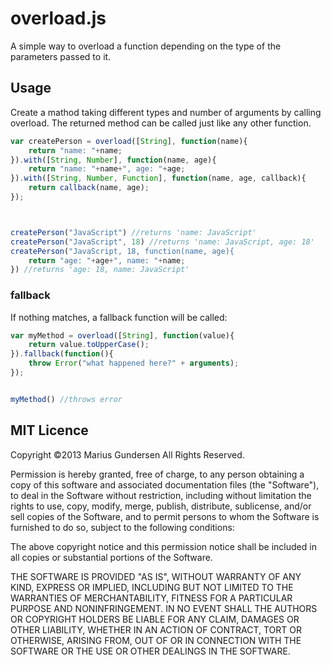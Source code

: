 # overload.js

A simple way to overload a function depending on the type of the parameters passed to it.

## Usage

Create a mathod taking different types and number of arguments by calling overload. The returned method can be called just like any other function.

```javascript
var createPerson = overload([String], function(name){
	return "name: "+name;
}).with([String, Number], function(name, age){
	return "name: "+name+", age: "+age;
}).with([String, Number, Function], function(name, age, callback){
	return callback(name, age);
});



createPerson("JavaScript") //returns 'name: JavaScript'
createPerson("JavaScript", 18) //returns 'name: JavaScript, age: 18'
createPerson("JavaScript, 18, function(name, age){
	return "age: "+age+", name: "+name;
}) //returns 'age: 18, name: JavaScript'

```

### fallback

If nothing matches, a fallback function will be called:

```javascript
var myMethod = overload([String], function(value){
	return value.toUpperCase();
}).fallback(function(){
	throw Error("what happened here?" + arguments);
});


myMethod() //throws error

```


## MIT Licence

Copyright ©2013 Marius Gundersen All Rights Reserved.

Permission is hereby granted, free of charge, to any person obtaining a copy of this software and associated documentation files (the "Software"), to deal in the Software without restriction, including without limitation the rights to use, copy, modify, merge, publish, distribute, sublicense, and/or sell copies of the Software, and to permit persons to whom the Software is furnished to do so, subject to the following conditions:

The above copyright notice and this permission notice shall be included in all copies or substantial portions of the Software.

THE SOFTWARE IS PROVIDED "AS IS", WITHOUT WARRANTY OF ANY KIND, EXPRESS OR IMPLIED, INCLUDING BUT NOT LIMITED TO THE WARRANTIES OF MERCHANTABILITY, FITNESS FOR A PARTICULAR PURPOSE AND NONINFRINGEMENT. IN NO EVENT SHALL THE AUTHORS OR COPYRIGHT HOLDERS BE LIABLE FOR ANY CLAIM, DAMAGES OR OTHER LIABILITY, WHETHER IN AN ACTION OF CONTRACT, TORT OR OTHERWISE, ARISING FROM, OUT OF OR IN CONNECTION WITH THE SOFTWARE OR THE USE OR OTHER DEALINGS IN THE SOFTWARE.
